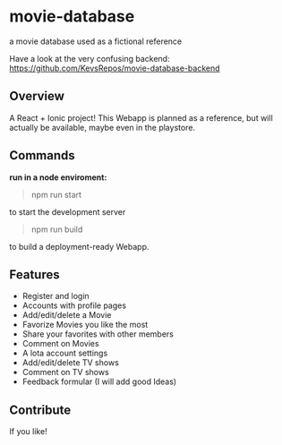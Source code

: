 # movie-database
a movie database used as a fictional reference

Have a look at the very confusing backend: https://github.com/KevsRepos/movie-database-backend

## Overview ##
A React + Ionic project! This Webapp is planned as a reference, but will actually be available, maybe even in the playstore.

## Commands

**run in a node enviroment:**

> npm run start

to start the development server

> npm run build

to build a deployment-ready Webapp.

## Features
- Register and login 
- Accounts with profile pages
- Add/edit/delete a Movie
- Favorize Movies you like the most
- Share your favorites with other members
- Comment on Movies
- A lota account settings
- Add/edit/delete TV shows
- Comment on TV shows
- Feedback formular (I will add good Ideas)

## Contribute
If you like!
